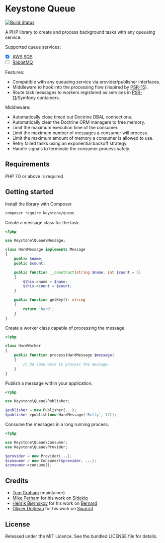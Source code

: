 # Keystone Queue

[![Build Status](https://travis-ci.org/keystonephp/queue.png)](https://travis-ci.org/keystonephp/queue)

A PHP library to create and process background tasks with any queueing service.

Supported queue services:

* [x] [AWS SQS](https://aws.amazon.com/sqs)
* [ ] [RabbitMQ](https://www.rabbitmq.com)

Features:

* Compatible with any queueing service via provider/publisher interfaces.
* Middleware to hook into the processing flow (inspired by [PSR-15](https://github.com/php-fig/fig-standards/tree/master/proposed/http-middleware)).
* Route task messages to workers registered as services in [PSR-11](https://github.com/container-interop/fig-standards/blob/master/proposed/container.md)/Symfony containers.

Middleware:

* Automatically close timed out Doctrine DBAL connections.
* Automatically clear the Doctrine ORM managers to free memory.
* Limit the maximum execution time of the consumer.
* Limit the maximum number of messages a consumer will process.
* Limit the maximum amount of memory a consumer is allowed to use.
* Retry failed tasks using an exponential backoff strategy.
* Handle signals to terminate the consumer process safely.

## Requirements

PHP 7.0 or above is required.

## Getting started

Install the library with Composer.

```bash
composer require keystone/queue
```

Create a message class for the task.

```php
<?php

use Keystone\Queue\Message;

class HardMessage implements Message
{
    public $name;
    public $count;

    public function __construct(string $name, int $count = 5)
    {
        $this->name = $name;
        $this->count = $count;
    }

    public function getKey(): string
    {
        return 'hard';
    }
}
```

Create a worker class capable of processing the message.

```php
<?php

class HardWorker
{
    public function process(HardMessage $message)
    {
        // Do some work to process the message.
    }
}
```

Publish a message within your application.

```php
<?php

use Keystone\Queue\Publisher;

$publisher = new Publisher(...);
$publisher->publish(new HardMessage('Billy', 12));
```

Consume the messages in a long running process.

```php
<?php

use Keystone\Queue\Consumer;
use Keystone\Queue\Provider;

$provider = new Provider(...);
$consumer = new Consumer($provider, ...);
$consumer->consume();
```

## Credits

- [Tom Graham](https://github.com/tompedals) (maintainer)
- [Mike Perham](https://github.com/mperham) for his work on [Sidekiq](https://github.com/mperham/sidekiq)
- [Henrik Bjørnskov](https://github.com/henrikbjorn) for his work on [Bernard](https://github.com/bernardphp/bernard)
- [Olivier Dolbeau](https://github.com/odolbeau) for his work on [Swarrot](https://github.com/swarrot/swarrot)

## License

Released under the MIT Licence. See the bundled LICENSE file for details.
